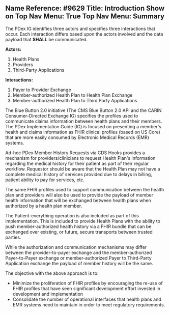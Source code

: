 Name Reference: #9629
Title: Introduction
Show on Top Nav Menu: True
Top Nav Menu: Summary
---

The PDex IG identifies three actors and specifies three interactions that occur. Each interaction differs based upon the actors involved and the data payload that **SHALL** be communicated. 

**Actors:**
1. Health Plans
2. Providers
3. Third-Party Applications
  
**Interactions:**
1. Payer to Provider Exchange
2. Member-authorized Health Plan to Health Plan Exchange
3. Member-authorized Health Plan to Third Party Applications 
	
The Blue Button 2.0 initiative (The CMS Blue Button 2.0 API and the CARIN Consumer-Directed Exchange IG) specifies the profiles used to communicate claims information between health plans and their members. The PDex Implementation Guide (IG) is focused on presenting a member's health and claims information as FHIR clinical profiles (based on US Core) that are more easily consumed by Electronic Medical Records (EMR) systems. 
                                                                                                                                                   
Ad-hoc PDex Member History Requests  via CDS Hooks provides a mechanism for providers/clinicians to request Health Plan's  information regarding the medical history for their patient as part of their regular workflow.  Requestor should be aware that the Health Plan may not have a complete medical history of services provided due to delays in billing, patient ability to pay for services, etc.

The same FHIR profiles used to support communication between the health plan and providers will also be used to provide the payload of member health information that will be exchanged between health plans when authorized by a health plan member.

The Patient-everything operation is also included as part of this implementation. This is included to provide Health Plans with the ability to push member-authorized health history via a FHIR bundle that can be exchanged over existing, or future, secure transports between trusted parties.
                                                                                                                                                   
While the authorization and communication mechanisms may differ between the provider-to-payer exchange and the member-authorized  Payer-to-Payer exchange or member-authorized Payer to Third-Party Application exchange the payload of member history will be the same.  
                                                                                                                                                   
The objective with the above approach is to:
- Minimize the proliferation of FHIR profiles by encouraging the re-use of FHIR profiles that have seen significant development effort invested in development and implementation
- Consolidate the number of operational interfaces that health plans and  EMR systems need to maintain in order to meet regulatory requirements.

